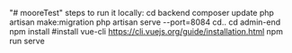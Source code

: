 "# mooreTest" 
steps to run it locally: 
 cd backend 
    composer update
    php artisan make:migration
    php artisan serve --port=8084
    cd..
 cd admin-end
    npm install
    #install vue-cli https://cli.vuejs.org/guide/installation.html
    npm run serve

